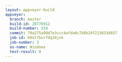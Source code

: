 ```yaml
---
layout: appveyor-build
appveyor:
  branch: master
  build-id: 28776912
  build-number: 334
  commit: 70a275a90d7e3ccc4afda0c7b8b24f215833d857
  job-id: 68ut7burfdq34jvk
  job-number: 3
  os-name: Windows
  test-result: 0
---
```

